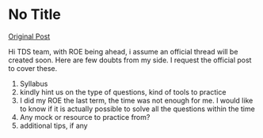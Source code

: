 # No Title

[Original Post](https://discourse.onlinedegree.iitm.ac.in/t/168142/1)

<p>Hi TDS team, with ROE being ahead, i assume an official thread will be created soon. Here are few doubts from my side. I request the official post to cover these.</p>
<ol>
<li>Syllabus</li>
<li>kindly hint us on the type of questions, kind of tools to practice</li>
<li>I did my ROE the last term, the time was not enough for me. I would like to know if it is actually possible to solve all the questions within the time</li>
<li>Any mock or resource to practice from?</li>
<li>additional tips, if any</li>
</ol>